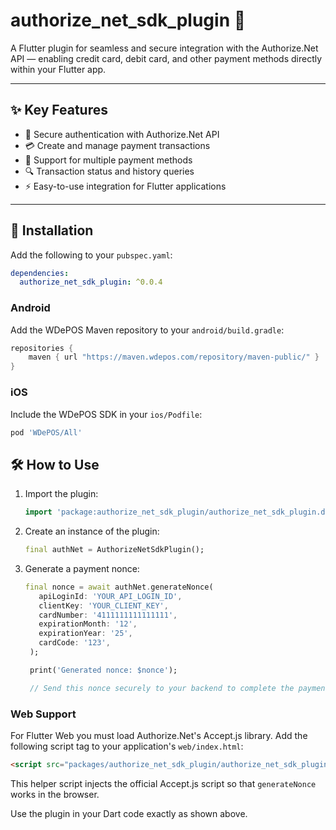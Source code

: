 # authorize_net_sdk_plugin 🚀

A Flutter plugin for seamless and secure integration with the Authorize.Net API — enabling credit card, debit card, and other payment methods directly within your Flutter app.

---

## ✨ Key Features

- 🔐 Secure authentication with Authorize.Net API  
- 💳 Create and manage payment transactions  
- 💼 Support for multiple payment methods  
- 🔍 Transaction status and history queries  
- ⚡ Easy-to-use integration for Flutter applications  

---

## 🚀 Installation

Add the following to your `pubspec.yaml`:

```yaml
dependencies:
  authorize_net_sdk_plugin: ^0.0.4
```

### Android

Add the WDePOS Maven repository to your `android/build.gradle`:

```gradle
repositories {
    maven { url "https://maven.wdepos.com/repository/maven-public/" }
}
```

### iOS

Include the WDePOS SDK in your `ios/Podfile`:

```ruby
pod 'WDePOS/All'
```


## 🛠️ How to Use
1. Import the plugin:

   ```dart
   import 'package:authorize_net_sdk_plugin/authorize_net_sdk_plugin.dart';
   ```

2. Create an instance of the plugin:

   ```dart
   final authNet = AuthorizeNetSdkPlugin();
   ```

3. Generate a payment nonce:

   ```dart
   final nonce = await authNet.generateNonce(
      apiLoginId: 'YOUR_API_LOGIN_ID',
      clientKey: 'YOUR_CLIENT_KEY',
      cardNumber: '4111111111111111',
      expirationMonth: '12',
      expirationYear: '25',
      cardCode: '123',
    );

    print('Generated nonce: $nonce');

    // Send this nonce securely to your backend to complete the payment
    ```

### Web Support

For Flutter Web you must load Authorize.Net's Accept.js library. Add the
following script tag to your application's `web/index.html`:

```html
<script src="packages/authorize_net_sdk_plugin/authorize_net_sdk_plugin.js" defer></script>
```

This helper script injects the official Accept.js script so that
`generateNonce` works in the browser.

Use the plugin in your Dart code exactly as shown above.
